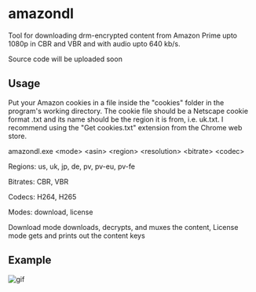 # amazondl
Tool for downloading drm-encrypted content from Amazon Prime upto 1080p in CBR and VBR and with audio upto 640 kb/s.

Source code will be uploaded soon

## Usage
Put your Amazon cookies in a file inside the "cookies" folder in the program's working directory. The cookie file should be a Netscape cookie format .txt and its name should be the region it is from, i.e. uk.txt. I recommend using the "Get cookies.txt" extension from the Chrome web store.

amazondl.exe \<mode\> \<asin\> \<region\> \<resolution\> \<bitrate\> \<codec\>

Regions: us, uk, jp, de, pv, pv-eu, pv-fe

Bitrates: CBR, VBR

Codecs: H264, H265

Modes: download, license

Download mode downloads, decrypts, and muxes the content, License mode gets and prints out the content keys

## Example
![gif](https://i.imgur.com/nHqTguc.gif)
